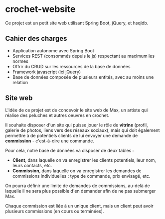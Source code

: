 # crochet-website

Ce projet est un petit site web utilisant Spring Boot, jQuery, et hsqldb.

## Cahier des charges

- Application autonome avec Spring Boot
- Services REST (consommés depuis le js) respectant au maximum les normes
- Offrir du CRUD sur les ressources de la base de données
- Framework javascript (ici jQuery)
- Base de données composée de plusieurs entités, avec au moins une relation

## Site web

L'idée de ce projet est de concevoir le site web de Max, un artiste qui réalise des peluches et autres oeuvres en crochet. 

Il souhaite disposer d'un site qui puisse jouer le rôle de **vitrine** (profil, galerie de photos, liens vers des réseaux sociaux), mais qui doit également permettre à de potentiels clients de lui envoyer une demande de **commission** - c'est-à-dire une commande.

Pour cela, notre base de données va disposer de deux tables : 
- **Client**, dans laquelle on va enregistrer les clients potentiels, leur nom, leurs contacts, etc.
- **Commission**, dans laquelle on va enregistrer les demandes de commissions individuelles : type de commande, prix envisagé, etc.

On pourra définir une limite de demandes de commissions, au-delà de laquelle il ne sera plus possible d'en demander afin de ne pas submerger Max.

Chaque commission est liée à un unique client, mais un client peut avoir plusieurs commissions (en cours ou terminées).
